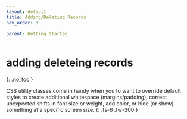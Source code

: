 ```yaml
---
layout: default
title: Adding/Deleting Records 
nav_order: 3

parent: Getting Started
---
```


# adding deleteing records
{: .no_toc }

CSS utility classes come in handy when you to want to override default styles to create additional whitespace 
(margins/padding), correct unexpected shifts in font size or weight, add color, or hide (or show) something at a specific screen size.
{: .fs-6 .fw-300 }
